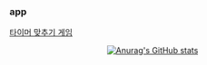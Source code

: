  <h3>app</h3>
<a href="https://play.google.com/store/apps/details?id=com.game.android_test" >타이머 맞추기 게임</a>
<div align = 'center'>

[![Anurag's GitHub stats](https://github-readme-stats.vercel.app/api?username=limjiminn&count_private=true&show_icons=true&theme=radical)](https://github.com/anuraghazra/github-readme-stats)
</div>
